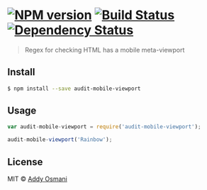 #  [![NPM version][npm-image]][npm-url] [![Build Status][travis-image]][travis-url] [![Dependency Status][daviddm-url]][daviddm-image]

> Regex for checking HTML has a mobile meta-viewport


## Install

```sh
$ npm install --save audit-mobile-viewport
```


## Usage

```js
var audit-mobile-viewport = require('audit-mobile-viewport');

audit-mobile-viewport('Rainbow');
```


## License

MIT © [Addy Osmani](addyosmani.com)


[npm-url]: https://npmjs.org/package/audit-mobile-viewport
[npm-image]: https://badge.fury.io/js/audit-mobile-viewport.svg
[travis-url]: https://travis-ci.org/addyosmani/audit-mobile-viewport
[travis-image]: https://travis-ci.org/addyosmani/audit-mobile-viewport.svg?branch=master
[daviddm-url]: https://david-dm.org/addyosmani/audit-mobile-viewport.svg?theme=shields.io
[daviddm-image]: https://david-dm.org/addyosmani/audit-mobile-viewport
